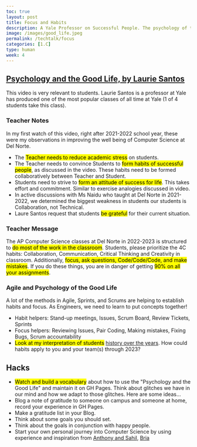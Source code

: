 ```yaml
---
toc: true
layout: post
title: Focus and Habits
description: A Yale Professor on Successful People. The psychology of the individual is often considered the key to success.  This is about analyzing those who are successful and applying those traits to ourself.
image: /images/good_life.jpeg
permalink: /techtalk/focus
categories: [1.C]
type: human
week: 4
---
```


## [Psychology and the Good Life, by Laurie Santos](https://www.youtube.com/watch?v=ZizdB0TgAVM)
This video is very relevant to students.  Laurie Santos is a professor at Yale has produced one of the most popular classes of all time at Yale (1 of 4 students take this class).  

### Teacher Notes
In my first watch of this video, right after 2021-2022 school year, these were my observations in improving the well being of Computer Science at Del Norte. 
- The <mark>Teacher needs to reduce academic stress</mark> on students.
- The Teacher needs to convince Students to <mark>form habits of successful people</mark>, as discussed in the video. These habits need to be formed collaboratively between Teacher and Student.
- Students need to strive to <mark>form an attitude of success for life</mark>.  This takes effort and commitment.  Similar to exercise analogies discussed in video.
- In active discussions with Ms Naidu who taught at Del Norte in 2021-2022, we determined the biggest weakness in students our students is Collaboration, not Technical.  
- Laure Santos request that students <mark>be grateful</mark> for their current situation.

### Teacher Message
The AP Computer Science classes at Del Norte in 2022-2023 is structured to <mark>do most of the work in the classroom</mark>.  Students, please prioritize the 4C habits: Collaboration, Communication, Critical Thinking and Creativity in classroom.  Additionally, <mark>focus, ask questions, Code/Code/Code, and make mistakes</mark>. If you do these things, you are in danger of getting <mark>90% on all your assignments</mark>.

### Agile and Psychology of the Good Life
A lot of the methods in Agile, Sprints, and Scrums are helping to establish habits and focus. As Engineers, we need to learn to put concepts together! 
- Habit helpers: Stand-up meetings, Issues, Scrum Board, Review Tickets, Sprints
- Focus helpers: Reviewing Issues, Pair Coding, Making mistakes, Fixing Bugs, Scrum accountability
- <mark>Look at my interpretation of students</mark> [history over the years]({{site.baseurl}}/collegeboard/history).  How could habits apply to you and your team(s) through 2023?

## Hacks
- <mark>Watch and build a vocabulary</mark> about how to use the "Psychology and the Good Life" and maintain it on GH Pages. Think about glitches we have in our mind and how we adapt to those glitches.  Here are some ideas...
- Blog a note of gratitude to someone on campus and someone at home, record your experience in GH Pages.
- Make a gratitude list in your Blog.
- Think about some goals you should set.
- Think about the goals in conjunction with happy people.
- Start your own personal journey into Computer Science by using experience and inspiration from [Anthony and Sahil]({{site.baseurl}}/collegeboard/anthony-and-sahil), 
[Bria]({{site.baseurl}}/collegeboard/bria)
